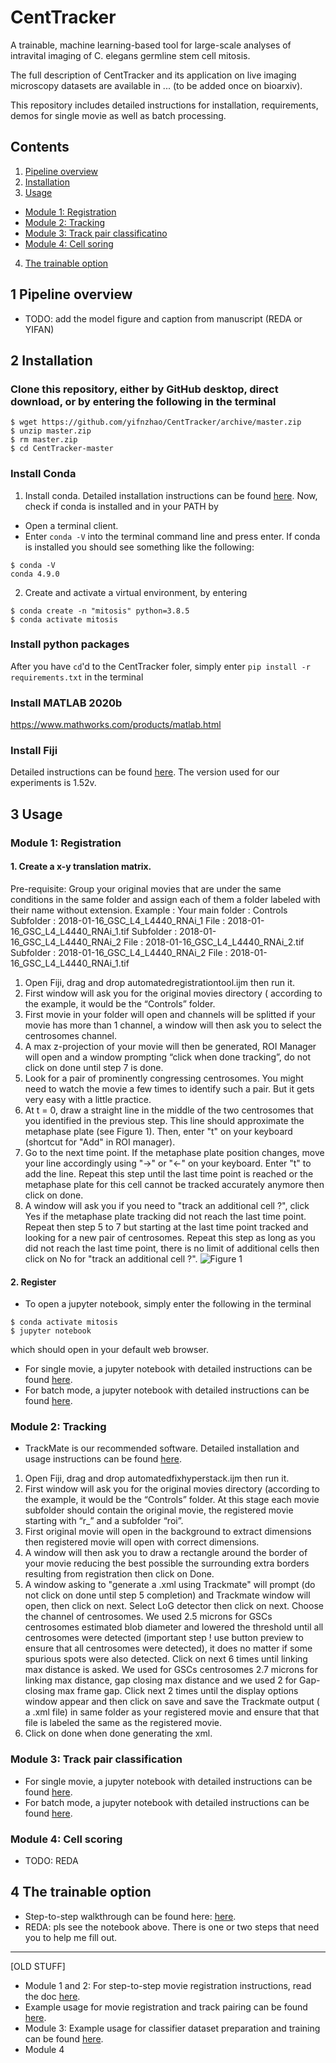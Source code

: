 # CentTracker
A trainable, machine learning-based tool for large-scale analyses of intravital imaging of C. elegans germline stem cell mitosis.

The full description of CentTracker and its application on live imaging microscopy datasets are available in ... (to be added once on bioarxiv).

This repository includes detailed instructions for installation, requirements, demos for single movie as well as batch processing.



## Contents ##

1. [Pipeline overview](#overview)
2. [Installation](#installation)
3. [Usage](#usage)
  - [Module 1: Registration](#registration)
  - [Module 2: Tracking](#tracking)
  - [Module 3: Track pair classificatino](#tpc)
  - [Module 4: Cell soring](#scoring)
4. [The trainable option](#trainable)


<a name="overview"></a>
## 1 Pipeline overview
- TODO: add the model figure and caption from manuscript (REDA or YIFAN)

<a name="installation"></a>
## 2 Installation
### Clone this repository, either by GitHub desktop, direct download, or by entering the following in the terminal
```
$ wget https://github.com/yifnzhao/CentTracker/archive/master.zip
$ unzip master.zip
$ rm master.zip
$ cd CentTracker-master
```

### Install Conda
1. Install conda. Detailed installation instructions can be found [here](https://docs.conda.io/projects/conda/en/latest/user-guide/install/). Now, check if conda is installed and in your PATH by
  - Open a terminal client.
  - Enter ```conda -V``` into the terminal command line and press enter. If conda is installed you should see something like the following:
```
$ conda -V
conda 4.9.0
```
2. Create and activate a virtual environment, by entering
```
$ conda create -n "mitosis" python=3.8.5
$ conda activate mitosis
```

### Install python packages
After you have ```cd```'d to the CentTracker foler, simply enter
```pip install -r requirements.txt``` in the terminal


### Install MATLAB 2020b
https://www.mathworks.com/products/matlab.html

### Install Fiji
Detailed instructions can be found [here](https://imagej.net/Fiji). The version used for our experiments is 1.52v.


<a name="usage"></a>
## 3 Usage

<a name="registration"></a>
### Module 1: Registration
#### 1. Create a x-y translation matrix.
Pre-requisite:
Group your original movies that are under the same conditions in the same folder and assign each of them a folder labeled with their name without extension.
Example :
Your main folder : Controls
                      Subfolder : 
                         2018-01-16_GSC_L4_L4440_RNAi_1
		                            File : 2018-01-16_GSC_L4_L4440_RNAi_1.tif
		      Subfolder : 
                         2018-01-16_GSC_L4_L4440_RNAi_2
		                            File : 2018-01-16_GSC_L4_L4440_RNAi_2.tif
		      Subfolder : 
                         2018-01-16_GSC_L4_L4440_RNAi_2
	                            	File : 2018-01-16_GSC_L4_L4440_RNAi_1.tif	

1. Open Fiji, drag and drop automatedregistrationtool.ijm then run it.
2. First window will ask you for the original movies directory ( according to the example, it would be the “Controls” folder.
3. First movie in your folder will open and channels will be splitted if your movie has more than 1 channel, a window will then ask you to select the centrosomes channel.
4. A max z-projection of your movie will then be generated, ROI Manager will open and a window prompting “click when done tracking”, do not click on done until step 7 is done.
5. Look for a pair of prominently congressing centrosomes. You might need to watch the movie a few times to identify such a pair. But it gets very easy with a little practice.
6. At t = 0, draw a straight line in the middle of the two centrosomes that you identified in the previous step. This line should approximate the metaphase plate (see Figure 1). Then, enter "t" on your keyboard (shortcut for "Add" in ROI manager).
7. Go to the next time point. If the metaphase plate position changes, move your line accordingly using "->" or "<-" on your keyboard. Enter "t" to add the line. Repeat this step until the last time point is reached or the metaphase plate for this cell cannot be tracked accurately anymore then click on done.
8. A window will ask you if you need to "track an additional cell ?", click Yes if the metaphase plate tracking did not reach the last time point. Repeat then step 5 to 7 but starting at the last time point tracked and looking for a new pair of centrosomes. Repeat this step as long as you did not reach the last time point, there is no limit of additional cells then click on No for "track an additional cell ?".
![Figure 1](https://github.com/yifnzhao/Semi-automated-GSC-registration/blob/master/figures/Figure%202.png)


#### 2. Register
- To open a jupyter notebook, simply enter the following in the terminal
```
$ conda activate mitosis
$ jupyter notebook
```
which should open in your default web browser.

- For single movie, a jupyter notebook with detailed instructions can be found [here](/src/singlemovie.ipynb).
- For batch mode, a jupyter notebook with detailed instructions can be found [here](/src/batchmode.ipynb).

<a name="tracking"></a>
### Module 2: Tracking
- TrackMate is our recommended software. Detailed installation and usage instructions can be found [here](https://imagej.net/TrackMate).
1. Open Fiji, drag and drop automatedfixhyperstack.ijm then run it.
2. First window will ask you for the original movies directory (according to the example, it would be the “Controls” folder. At this stage each movie subfolder should contain the original movie, the registered movie starting with “r_” and a subfolder “roi”.
3. First original movie will open in the background to extract dimensions then registered movie will open with correct dimensions.
4. A window will then ask you to draw a rectangle around the border of your movie reducing the best possible the surrounding extra borders resulting from registration then click on Done.
5. A window asking to "generate a .xml using Trackmate" will prompt (do not click on done until step 5 completion) and Trackmate window will open, then click on next. Select LoG detector then click on next. Choose the channel of centrosomes. We used 2.5 microns for GSCs centrosomes estimated blob diameter and lowered the threshold until all centrosomes were detected (important step ! use button preview to ensure that all centrosomes were detected), it does no matter if some spurious spots were also detected. Click on next 6 times until linking max distance is asked. We used for GSCs centrosomes 2.7  microns for linking max distance, gap closing max distance and we used 2 for Gap-closing max frame gap. Click next 2 times until the display options window appear and then click on save and save the Trackmate output ( a .xml file) in same folder as your registered movie and ensure that that file is labeled the same as the registered movie.
5. Click on done when done generating the xml.


<a name="tpc"></a>
### Module 3: Track pair classification
- For single movie, a jupyter notebook with detailed instructions can be found [here](/notebooks/singlemovie.ipynb).
- For batch mode, a jupyter notebook with detailed instructions can be found [here](/notebooks/batchmode.ipynb).


<a name="scoring"></a>
### Module 4: Cell scoring
- TODO: REDA

<a name="trainable"></a>
## 4 The trainable option
- Step-to-step walkthrough can be found here: [here](/notebooks/trainable.ipynb).
- REDA: pls see the notebook above. There is one or two steps that need you to help me fill out.


_________________
[OLD STUFF]
- Module 1 and 2: For step-to-step movie registration instructions, read the doc [here](https://github.com/yifnzhao/CENTRACKER/blob/master/how-to-register.md).
- Example usage for movie registration and track pairing can be found [here](https://github.com/yifnzhao/CENTRACKER/blob/master/src/register%20and%20pair.ipynb).
- Module 3: Example usage for classifier dataset preparation and training can be found [here](https://github.com/yifnzhao/CENTRACKER/blob/master/src/Dataset%20preparation%20and%20classifier%20training.ipynb).
- Module 4
